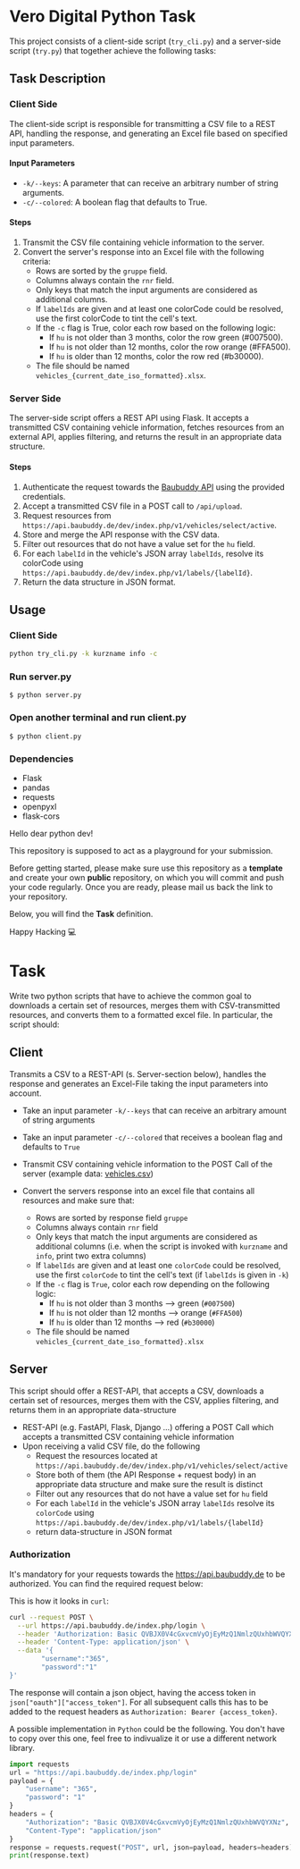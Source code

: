 # Vero Digital Python Task

This project consists of a client-side script (`try_cli.py`) and a server-side script (`try.py`) that together achieve the following tasks:

## Task Description

### Client Side

The client-side script is responsible for transmitting a CSV file to a REST API, handling the response, and generating an Excel file based on specified input parameters.

#### Input Parameters

- `-k/--keys`: A parameter that can receive an arbitrary number of string arguments.
- `-c/--colored`: A boolean flag that defaults to True.

#### Steps

1. Transmit the CSV file containing vehicle information to the server.
2. Convert the server's response into an Excel file with the following criteria:
   - Rows are sorted by the `gruppe` field.
   - Columns always contain the `rnr` field.
   - Only keys that match the input arguments are considered as additional columns.
   - If `labelIds` are given and at least one colorCode could be resolved, use the first colorCode to tint the cell's text.
   - If the `-c` flag is True, color each row based on the following logic:
     - If `hu` is not older than 3 months, color the row green (#007500).
     - If `hu` is not older than 12 months, color the row orange (#FFA500).
     - If `hu` is older than 12 months, color the row red (#b30000).
   - The file should be named `vehicles_{current_date_iso_formatted}.xlsx`.

### Server Side

The server-side script offers a REST API using Flask. It accepts a transmitted CSV containing vehicle information, fetches resources from an external API, applies filtering, and returns the result in an appropriate data structure.

#### Steps

1. Authenticate the request towards the [Baubuddy API](https://api.baubuddy.de) using the provided credentials.
2. Accept a transmitted CSV file in a POST call to `/api/upload`.
3. Request resources from `https://api.baubuddy.de/dev/index.php/v1/vehicles/select/active`.
4. Store and merge the API response with the CSV data.
5. Filter out resources that do not have a value set for the `hu` field.
6. For each `labelId` in the vehicle's JSON array `labelIds`, resolve its colorCode using `https://api.baubuddy.de/dev/index.php/v1/labels/{labelId}`.
7. Return the data structure in JSON format.

## Usage

### Client Side

```bash
python try_cli.py -k kurzname info -c 
```

### Run server.py
```
$ python server.py
```

### Open another terminal and run client.py
```
$ python client.py
```
### Dependencies
- Flask
- pandas
- requests
- openpyxl
- flask-cors






















Hello dear python dev!

This repository is supposed to act as a playground for your submission.

Before getting started, please make sure use this repository as a **template** and create your own **public** repository, on which you will commit and push your code regularly. 
Once you are ready, please mail us back the link to your repository. 

Below, you will find the **Task** definition.

Happy Hacking :computer:

# Task

Write two python scripts that have to achieve the common goal to downloads a certain set of resources, merges them with CSV-transmitted resources, and converts them to a formatted excel file.
In particular, the script should:

## Client

Transmits a CSV to a REST-API (s. Server-section below), handles the response and generates an Excel-File taking the input parameters into account.

- Take an input parameter `-k/--keys` that can receive an arbitrary amount of string arguments
- Take an input parameter `-c/--colored` that receives a boolean flag and defaults to `True`

- Transmit CSV containing vehicle information to the POST Call of the server (example data: [vehicles.csv](vehicles.csv))
- Convert the servers response into an excel file that contains all resources and make sure that:
   - Rows are sorted by response field `gruppe`
   - Columns always contain `rnr` field
   - Only keys that match the input arguments are considered as additional columns (i.e. when the script is invoked with `kurzname` and `info`, print two extra columns)
   - If `labelIds` are given and at least one `colorCode` could be resolved, use the first `colorCode` to tint the cell's text (if `labelIds` is given in `-k`)
   - If the `-c` flag is `True`, color each row depending on the following logic:
     - If `hu` is not older than 3 months --> green (`#007500`)
     - If `hu` is not older than 12 months --> orange (`#FFA500`)
     - If `hu` is older than 12 months --> red (`#b30000`)
   - The file should be named `vehicles_{current_date_iso_formatted}.xlsx`

## Server

This script should offer a REST-API, that accepts a CSV, downloads a certain set of resources, merges them with the CSV, applies filtering, and returns them in an appropriate data-structure

- REST-API (e.g. FastAPI, Flask, Django …) offering a POST Call which accepts a transmitted CSV containing vehicle information 
- Upon receiving a valid CSV file, do the following
   - Request the resources located at `https://api.baubuddy.de/dev/index.php/v1/vehicles/select/active`
   - Store both of them (the API Response + request body) in an appropriate data structure and make sure the result is distinct
   - Filter out any resources that do not have a value set for `hu` field
   - For each `labelId` in the vehicle's JSON array `labelIds` resolve its `colorCode` using `https://api.baubuddy.de/dev/index.php/v1/labels/{labelId}`
   - return data-structure in JSON format

### Authorization

It's mandatory for your requests towards the https://api.baubuddy.de to be authorized. You can find the required request below:

This is how it looks in `curl`:

```bash
curl --request POST \
  --url https://api.baubuddy.de/index.php/login \
  --header 'Authorization: Basic QVBJX0V4cGxvcmVyOjEyMzQ1NmlzQUxhbWVQYXNz' \
  --header 'Content-Type: application/json' \
  --data '{
        "username":"365",
        "password":"1"
}'
```

The response will contain a json object, having the access token in `json["oauth"]["access_token"]`. For all subsequent calls this has to be added to the request headers as `Authorization: Bearer {access_token}`.

A possible implementation in `Python` could be the following. You don't have to copy over this one, feel free to indivualize it or use a different network library.

```python
import requests
url = "https://api.baubuddy.de/index.php/login"
payload = {
    "username": "365",
    "password": "1"
}
headers = {
    "Authorization": "Basic QVBJX0V4cGxvcmVyOjEyMzQ1NmlzQUxhbWVQYXNz",
    "Content-Type": "application/json"
}
response = requests.request("POST", url, json=payload, headers=headers)
print(response.text)
```
